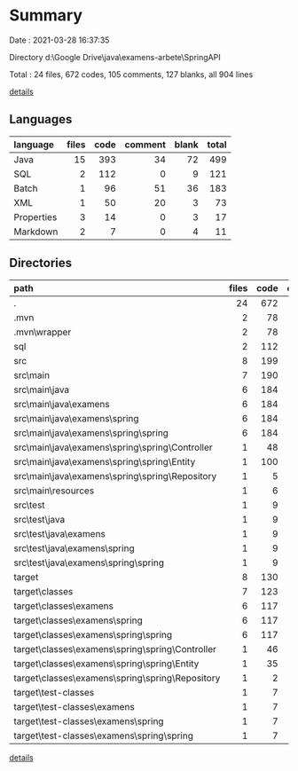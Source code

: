 # Summary

Date : 2021-03-28 16:37:35

Directory d:\Google Drive\java\examens-arbete\SpringAPI

Total : 24 files,  672 codes, 105 comments, 127 blanks, all 904 lines

[details](details.md)

## Languages
| language | files | code | comment | blank | total |
| :--- | ---: | ---: | ---: | ---: | ---: |
| Java | 15 | 393 | 34 | 72 | 499 |
| SQL | 2 | 112 | 0 | 9 | 121 |
| Batch | 1 | 96 | 51 | 36 | 183 |
| XML | 1 | 50 | 20 | 3 | 73 |
| Properties | 3 | 14 | 0 | 3 | 17 |
| Markdown | 2 | 7 | 0 | 4 | 11 |

## Directories
| path | files | code | comment | blank | total |
| :--- | ---: | ---: | ---: | ---: | ---: |
| . | 24 | 672 | 105 | 127 | 904 |
| .mvn | 2 | 78 | 31 | 12 | 121 |
| .mvn\wrapper | 2 | 78 | 31 | 12 | 121 |
| sql | 2 | 112 | 0 | 9 | 121 |
| src | 8 | 199 | 3 | 61 | 263 |
| src\main | 7 | 190 | 3 | 56 | 249 |
| src\main\java | 6 | 184 | 3 | 55 | 242 |
| src\main\java\examens | 6 | 184 | 3 | 55 | 242 |
| src\main\java\examens\spring | 6 | 184 | 3 | 55 | 242 |
| src\main\java\examens\spring\spring | 6 | 184 | 3 | 55 | 242 |
| src\main\java\examens\spring\spring\Controller | 1 | 48 | 0 | 15 | 63 |
| src\main\java\examens\spring\spring\Entity | 1 | 100 | 0 | 21 | 121 |
| src\main\java\examens\spring\spring\Repository | 1 | 5 | 0 | 4 | 9 |
| src\main\resources | 1 | 6 | 0 | 1 | 7 |
| src\test | 1 | 9 | 0 | 5 | 14 |
| src\test\java | 1 | 9 | 0 | 5 | 14 |
| src\test\java\examens | 1 | 9 | 0 | 5 | 14 |
| src\test\java\examens\spring | 1 | 9 | 0 | 5 | 14 |
| src\test\java\examens\spring\spring | 1 | 9 | 0 | 5 | 14 |
| target | 8 | 130 | 0 | 2 | 132 |
| target\classes | 7 | 123 | 0 | 2 | 125 |
| target\classes\examens | 6 | 117 | 0 | 1 | 118 |
| target\classes\examens\spring | 6 | 117 | 0 | 1 | 118 |
| target\classes\examens\spring\spring | 6 | 117 | 0 | 1 | 118 |
| target\classes\examens\spring\spring\Controller | 1 | 46 | 0 | 0 | 46 |
| target\classes\examens\spring\spring\Entity | 1 | 35 | 0 | 0 | 35 |
| target\classes\examens\spring\spring\Repository | 1 | 2 | 0 | 1 | 3 |
| target\test-classes | 1 | 7 | 0 | 0 | 7 |
| target\test-classes\examens | 1 | 7 | 0 | 0 | 7 |
| target\test-classes\examens\spring | 1 | 7 | 0 | 0 | 7 |
| target\test-classes\examens\spring\spring | 1 | 7 | 0 | 0 | 7 |

[details](details.md)
